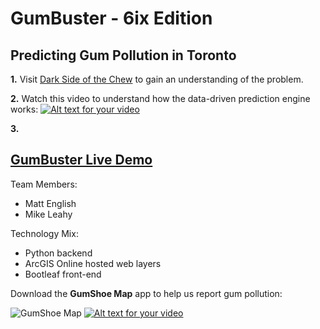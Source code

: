 # GumBuster - 6ix Edition
## Predicting Gum Pollution in Toronto

**1.** Visit [Dark Side of the Chew](http://www.darksideofthechew.com/) to gain an understanding of the problem.

**2.** Watch this video to understand how the data-driven prediction engine works:
[![Alt text for your video](http://i3.ytimg.com/vi/8dVYK2yGOzI/hqdefault.jpg)](https://youtu.be/8dVYK2yGOzI)

**3.**
## [GumBuster Live Demo](https://mgleahy.github.io/TechTrek_Idol_2016/GeeBees/app/)

Team Members:

* Matt English
* Mike Leahy

Technology Mix:

* Python backend
* ArcGIS Online hosted web layers
* Bootleaf front-end

Download the **GumShoe Map** app to help us report gum pollution:

![GumShoe Map](https://mgleahy.github.io/TechTrek_Idol_2016/GeeBees/app/assets/img/srclayericon.png)  [![Alt text for your video](https://linkmaker.itunes.apple.com/assets/shared/badges/en-us/appstore-lrg-25178aeef6eb6b83b96f5f2d004eda3bffbb37122de64afbaef7107b384a4132.svg)](https://itunes.apple.com/us/app/gumshoe-map/id931582747?mt=8)
